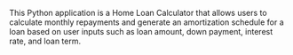 This Python application is a Home Loan Calculator that allows users to calculate monthly repayments and generate an amortization schedule for a loan based on user inputs such as loan amount, down payment, interest rate, and loan term.
